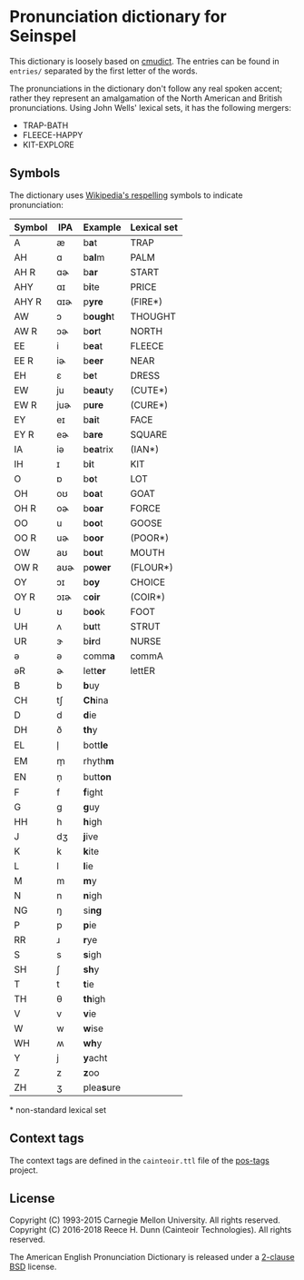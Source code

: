 # Pronunciation dictionary for Seinspel

This dictionary is loosely based on [cmudict](https://en.wikipedia.org/wiki/CMU_Pronouncing_Dictionary).
The entries can be found in `entries/` separated by the first letter of the words.

The pronunciations in the dictionary don't follow any real spoken accent;
rather they represent an amalgamation of the North American and British pronunciations.
Using John Wells' lexical sets, it has the following mergers:

 *  TRAP-BATH
 *  FLEECE-HAPPY
 *  KIT-EXPLORE

## Symbols

The dictionary uses [Wikipedia's respelling][wiki-respell] symbols to indicate pronunciation:

| Symbol  | IPA | Example     | Lexical set |
|---------|-----|-------------|-------------|
| A       | æ   | b**a**t     | TRAP        |
| AH      | ɑ   | b**al**m    | PALM        |
| AH R    | ɑɚ  | b**ar**     | START       |
| AHY     | ɑɪ  | b**i**te    | PRICE       |
| AHY R   | ɑɪɚ | p**yre**    | (FIRE\*)    |
| AW      | ɔ   | b**ough**t  | THOUGHT     |
| AW R    | ɔɚ  | b**or**t    | NORTH       |
| EE      | i   | b**ea**t    | FLEECE      |
| EE R    | iɚ  | b**eer**    | NEAR        |
| EH      | ɛ   | b**e**t     | DRESS       |
| EW      | ju  | b**eau**ty  | (CUTE\*)    |
| EW R    | juɚ | p**ure**    | (CURE\*)    |
| EY      | eɪ  | b**ai**t    | FACE        |
| EY R    | eɚ  | b**are**    | SQUARE      |
| IA      | iə  | b**ea**trix | (IAN\*)     |
| IH      | ɪ   | b**i**t     | KIT         |
| O       | ɒ   | b**o**t     | LOT         |
| OH      | oʊ  | b**oa**t    | GOAT        |
| OH R    | oɚ  | b**oar**    | FORCE       |
| OO      | u   | b**oo**t    | GOOSE       |
| OO R    | uɚ  | b**oor**    | (POOR\*)    |
| OW      | aʊ  | b**ou**t    | MOUTH       |
| OW R    | aʊɚ | p**ower**   | (FLOUR\*)   |
| OY      | ɔɪ  | b**oy**     | CHOICE      |
| OY R    | ɔɪɚ | c**oir**    | (COIR\*)    |
| U       | ʊ   | b**oo**k    | FOOT        |
| UH      | ʌ   | b**u**tt    | STRUT       |
| UR      | ɝ   | b**ir**d    | NURSE       |
| ə       | ə   | comm**a**   | commA       |
| əR      | ɚ   | lett**er**  | lettER      |
| B       | b   | **b**uy |  |
| CH      | tʃ  | **Ch**ina |  |
| D       | d   | **d**ie |  |
| DH      | ð   | **th**y |  |
| EL      | l̩   | bott**le** |  |
| EM      | m̩   | rhyth**m** |  |
| EN      | n̩   | butt**on** |  |
| F       | f   | **f**ight |  |
| G       | g   | **g**uy |  |
| HH      | h   | **h**igh |  |
| J       | dʒ  | **j**ive |  |
| K       | k   | **k**ite |  |
| L       | l   | **l**ie |  |
| M       | m   | **m**y |  |
| N       | n   | **n**igh |  |
| NG      | ŋ   | si**ng** |  |
| P       | p   | **p**ie |  |
| RR      | ɹ   | **r**ye |  |
| S       | s   | **s**igh |  |
| SH      | ʃ   | **sh**y |  |
| T       | t   | **t**ie |  |
| TH      | θ   | **th**igh |  |
| V       | v   | **v**ie |  |
| W       | w   | **w**ise |  |
| WH      | ʍ   | **wh**y |  |
| Y       | j   | **y**acht |  |
| Z       | z   | **z**oo |  |
| ZH      | ʒ   | plea**s**ure |  |

\* non-standard lexical set

## Context tags

The context tags are defined in the `cainteoir.ttl` file of the
[pos-tags](https://github.com/rhdunn/pos-tags) project.

## License

Copyright (C) 1993-2015 Carnegie Mellon University. All rights reserved.  
Copyright (C) 2016-2018 Reece H. Dunn (Cainteoir Technologies). All rights reserved.

The American English Pronunciation Dictionary is released under a
[2-clause BSD](COPYING) license.

[wiki-respell]: https://en.wikipedia.org/wiki/Help:Pronunciation_respelling_key
